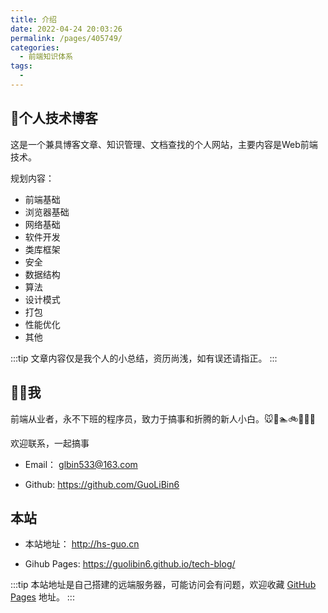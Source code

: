 ```yaml
---
title: 介绍
date: 2022-04-24 20:03:26
permalink: /pages/405749/
categories:
  - 前端知识体系
tags:
  - 
---
```

## 📒个人技术博客

这是一个兼具博客文章、知识管理、文档查找的个人网站，主要内容是Web前端技术。

规划内容：

  * 前端基础
  * 浏览器基础
  * 网络基础
  * 软件开发
  * 类库框架
  * 安全
  * 数据结构
  * 算法
  * 设计模式
  * 打包
  * 性能优化
  * 其他

:::tip
文章内容仅是我个人的小总结，资历尚浅，如有误还请指正。
:::

## 👨‍💻我

前端从业者，永不下班的程序员，致力于搞事和折腾的新人小白。🐭🏃🏊🚲🏸🍎🤣

欢迎联系，一起搞事

  * Email： <a href="mailto:glbin533@163.com">glbin533@163.com</a>

  * Github: <https://github.com/GuoLiBin6>

## 本站

 * 本站地址： <http://hs-guo.cn>

 * Gihub Pages: <https://guolibin6.github.io/tech-blog/>

:::tip
本站地址是自己搭建的远端服务器，可能访问会有问题，欢迎收藏 [GitHub Pages](https://guolibin6.github.io/tech-blog) 地址。
:::
